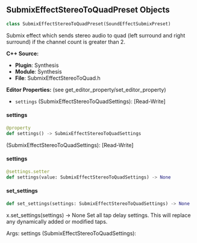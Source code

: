 ## SubmixEffectStereoToQuadPreset Objects

```python
class SubmixEffectStereoToQuadPreset(SoundEffectSubmixPreset)
```

Submix effect which sends stereo audio to quad (left surround and right surround) if the channel count is greater than 2.

**C++ Source:**

- **Plugin**: Synthesis
- **Module**: Synthesis
- **File**: SubmixEffectStereoToQuad.h

**Editor Properties:** (see get_editor_property/set_editor_property)

- ``settings`` (SubmixEffectStereoToQuadSettings):  [Read-Write]

<a id="unreal.SubmixEffectStereoToQuadPreset.settings"></a>

#### settings

```python
@property
def settings() -> SubmixEffectStereoToQuadSettings
```

(SubmixEffectStereoToQuadSettings):  [Read-Write]

<a id="unreal.SubmixEffectStereoToQuadPreset.settings"></a>

#### settings

```python
@settings.setter
def settings(value: SubmixEffectStereoToQuadSettings) -> None
```

<a id="unreal.SubmixEffectStereoToQuadPreset.set_settings"></a>

#### set_settings

```python
def set_settings(settings: SubmixEffectStereoToQuadSettings) -> None
```

x.set_settings(settings) -> None
Set all tap delay settings. This will replace any dynamically added or modified taps.

Args:
    settings (SubmixEffectStereoToQuadSettings):

<a id="unreal.SubmixEffectTapDelayPreset"></a>